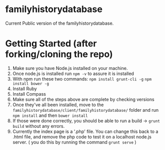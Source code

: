 familyhistorydatabase
=====================

Current Public version of the familyhistorydatabase.

Getting Started (after forking/cloning the repo)
================================================
1. Make sure you have Node.js installed on your machine.
2. Once node.js is installed run `npm -v` to assure it is installed
3. With npm run these two commands:
`npm install grunt-cli -g`
`npm install bower -g`
4. Install Ruby
5. Install Compass
6. Make sure all of the steps above are complete by checking versions
7. Once they've all been installed, move to the `familyhistorydatabase/client/familyhistorydatabase/` folder and run `npm install` and then `bower install`
8. If those were done correctly, you should be able to run a build -> `grunt build` without any errors.
9. Currently the index page is a '.php' file. You can change this back to a .html file, and remove the php code to test it on a localhost node.js server. ( you do this by running the command `grunt serve` )
